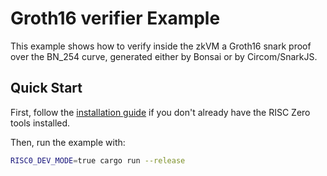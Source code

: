 # Groth16 verifier Example

This example shows how to verify inside the zkVM a Groth16 snark proof over the BN_254 curve,
generated either by Bonsai or by Circom/SnarkJS.

## Quick Start

First, follow the [installation guide] if you don't already have the RISC Zero tools installed.

Then, run the example with:
```bash
RISC0_DEV_MODE=true cargo run --release
```

[installation guide]: https://dev.risczero.com/api/zkvm/quickstart


